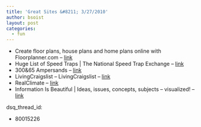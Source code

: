 ```yaml
---
title: 'Great Sites &#8211; 3/27/2010'
author: bsoist
layout: post
categories:
  - fun
---
```

  * Create floor plans, house plans and home plans online with Floorplanner.com &#8211; [link][1] 
  * Huge List of Speed Traps | The National Speed Trap Exchange &#8211; [link][2] 
  * 300&65 Ampersands &#8211; [link][3] 
  * LivingCraigslist &#8211; LivingCraigslist &#8211; [link][4] 
  * RealClimate &#8211; [link][5] 
  * Information Is Beautiful | Ideas, issues, concepts, subjects &#8211; visualized! &#8211; [link][6]

 [1]: http://www.floorplanner.com/
 [2]: http://www.speedtrap.org/
 [3]: http://ampersandampersand.tumblr.com/
 [4]: http://www.livingcraigslist.com/
 [5]: http://www.realclimate.org/
 [6]: http://www.informationisbeautiful.net/
dsq_thread_id:
  - 80015226
